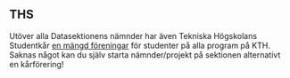## THS

Utöver alla Datasektionens nämnder har även Tekniska Högskolans
Studentkår [en mängd föreningar](http://ths.kth.se/about-ths/ths-associations-and-chapters) för studenter
på alla program på KTH. Saknas något kan du själv starta nämnder/projekt på sektionen alternativt en kårförering!
